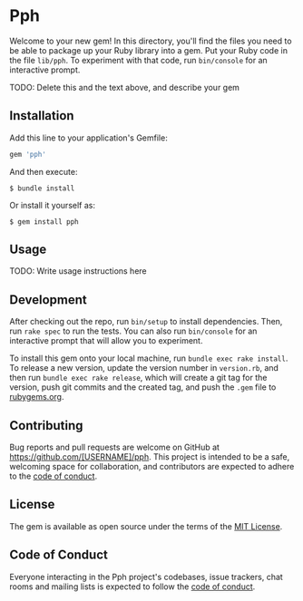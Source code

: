 # Pph

Welcome to your new gem! In this directory, you'll find the files you need to be able to package up your Ruby library into a gem. Put your Ruby code in the file `lib/pph`. To experiment with that code, run `bin/console` for an interactive prompt.

TODO: Delete this and the text above, and describe your gem

## Installation

Add this line to your application's Gemfile:

```ruby
gem 'pph'
```

And then execute:

    $ bundle install

Or install it yourself as:

    $ gem install pph

## Usage

TODO: Write usage instructions here

## Development

After checking out the repo, run `bin/setup` to install dependencies. Then, run `rake spec` to run the tests. You can also run `bin/console` for an interactive prompt that will allow you to experiment.

To install this gem onto your local machine, run `bundle exec rake install`. To release a new version, update the version number in `version.rb`, and then run `bundle exec rake release`, which will create a git tag for the version, push git commits and the created tag, and push the `.gem` file to [rubygems.org](https://rubygems.org).

## Contributing

Bug reports and pull requests are welcome on GitHub at https://github.com/[USERNAME]/pph. This project is intended to be a safe, welcoming space for collaboration, and contributors are expected to adhere to the [code of conduct](https://github.com/[USERNAME]/pph/blob/main/CODE_OF_CONDUCT.md).

## License

The gem is available as open source under the terms of the [MIT License](https://opensource.org/licenses/MIT).

## Code of Conduct

Everyone interacting in the Pph project's codebases, issue trackers, chat rooms and mailing lists is expected to follow the [code of conduct](https://github.com/[USERNAME]/pph/blob/main/CODE_OF_CONDUCT.md).
